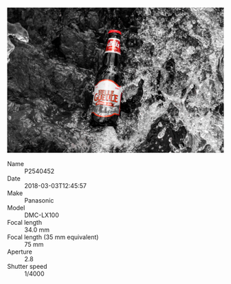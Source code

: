 [![P2540452](/photos/hd/P2540452.jpg)](/photos/full/P2540452.jpg?raw=true)

<dl>
  <dt>Name</dt>
  <dd>P2540452</dd>
  <dt>Date</dt>
  <dd>2018-03-03T12:45:57</dd>
  <dt>Make</dt>
  <dd>Panasonic</dd>
  <dt>Model</dt>
  <dd>DMC-LX100</dd>
  <dt>Focal length</dt>
  <dd>34.0 mm</dd>
  <dt>Focal length (35 mm equivalent)</dt>
  <dd>75 mm</dd>
  <dt>Aperture</dt>
  <dd>2.8</dd>
  <dt>Shutter speed</dt>
  <dd>1/4000</dd>
</dl>
